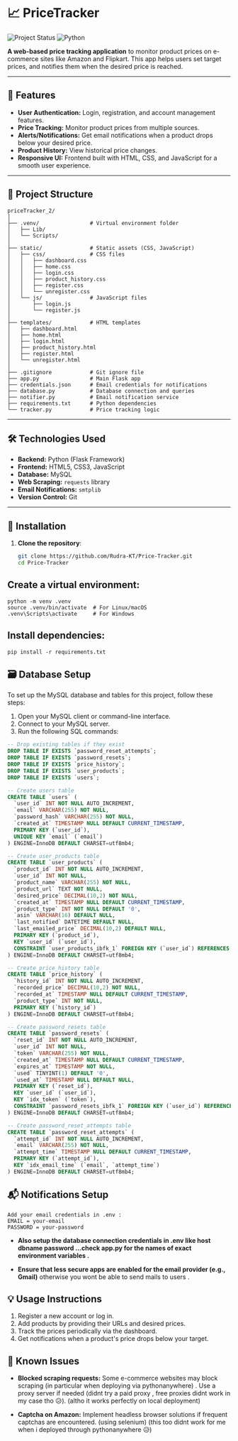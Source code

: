 # 📈 PriceTracker

![Project Status](https://img.shields.io/badge/status-inactive-brightgreen.svg)
![Python](https://img.shields.io/badge/python-v3.10+-blue)


**A web-based price tracking application** to monitor product prices on e-commerce sites like Amazon and Flipkart. This app helps users set target prices, and notifies them when the desired price is reached.

---

## 🚀 Features
- **User Authentication:** Login, registration, and account management features.
- **Price Tracking:** Monitor product prices from multiple sources.
- **Alerts/Notifications:** Get email notifications when a product drops below your desired price.
- **Product History:** View historical price changes.
- **Responsive UI:** Frontend built with HTML, CSS, and JavaScript for a smooth user experience.

---

## 📂 Project Structure

```plaintext
priceTracker_2/
│
├── .venv/                # Virtual environment folder
│   ├── Lib/
│   └── Scripts/
│
├── static/               # Static assets (CSS, JavaScript)
│   ├── css/              # CSS files
│   │   ├── dashboard.css
│   │   ├── home.css
│   │   ├── login.css
│   │   ├── product_history.css
│   │   ├── register.css
│   │   └── unregister.css
│   └── js/               # JavaScript files
│       ├── login.js
│       └── register.js
│
├── templates/            # HTML templates
│   ├── dashboard.html
│   ├── home.html
│   ├── login.html
│   ├── product_history.html
│   ├── register.html
│   └── unregister.html
│
├── .gitignore            # Git ignore file
├── app.py                # Main Flask app
├── credentials.json      # Email credentials for notifications
├── database.py           # Database connection and queries
├── notifier.py           # Email notification service
├── requirements.txt      # Python dependencies
└── tracker.py            # Price tracking logic
```

---

## 🛠️ Technologies Used
- **Backend:** Python (Flask Framework)
- **Frontend:** HTML5, CSS3, JavaScript
- **Database:** MySQL
- **Web Scraping:** `requests` library
- **Email Notifications:** `smtplib`
- **Version Control:** Git

---

## 🔧 Installation
1. **Clone the repository**:
   ```bash
   git clone https://github.com/Rudra-KT/Price-Tracker.git
   cd Price-Tracker
   
## Create a virtual environment:
```
python -m venv .venv
source .venv/bin/activate  # For Linux/macOS
.venv\Scripts\activate     # For Windows
```
## Install dependencies:
``
pip install -r requirements.txt
``

## 🗃️ Database Setup

To set up the MySQL database and tables for this project, follow these steps:

1. Open your MySQL client or command-line interface.
2. Connect to your MySQL server.
3. Run the following SQL commands:

```sql
-- Drop existing tables if they exist
DROP TABLE IF EXISTS `password_reset_attempts`;
DROP TABLE IF EXISTS `password_resets`;
DROP TABLE IF EXISTS `price_history`;
DROP TABLE IF EXISTS `user_products`;
DROP TABLE IF EXISTS `users`;

-- Create users table
CREATE TABLE `users` (
  `user_id` INT NOT NULL AUTO_INCREMENT,
  `email` VARCHAR(255) NOT NULL,
  `password_hash` VARCHAR(255) NOT NULL,
  `created_at` TIMESTAMP NULL DEFAULT CURRENT_TIMESTAMP,
  PRIMARY KEY (`user_id`),
  UNIQUE KEY `email` (`email`)
) ENGINE=InnoDB DEFAULT CHARSET=utf8mb4;

-- Create user_products table
CREATE TABLE `user_products` (
  `product_id` INT NOT NULL AUTO_INCREMENT,
  `user_id` INT NOT NULL,
  `product_name` VARCHAR(255) NOT NULL,
  `product_url` TEXT NOT NULL,
  `desired_price` DECIMAL(10,2) NOT NULL,
  `created_at` TIMESTAMP NULL DEFAULT CURRENT_TIMESTAMP,
  `product_type` INT NOT NULL DEFAULT '0',
  `asin` VARCHAR(16) DEFAULT NULL,
  `last_notified` DATETIME DEFAULT NULL,
  `last_emailed_price` DECIMAL(10,2) DEFAULT NULL,
  PRIMARY KEY (`product_id`),
  KEY `user_id` (`user_id`),
  CONSTRAINT `user_products_ibfk_1` FOREIGN KEY (`user_id`) REFERENCES `users` (`user_id`) ON DELETE CASCADE
) ENGINE=InnoDB DEFAULT CHARSET=utf8mb4;

-- Create price_history table
CREATE TABLE `price_history` (
  `history_id` INT NOT NULL AUTO_INCREMENT,
  `recorded_price` DECIMAL(10,2) NOT NULL,
  `recorded_at` TIMESTAMP NULL DEFAULT CURRENT_TIMESTAMP,
  `product_type` INT NOT NULL,
  PRIMARY KEY (`history_id`)
) ENGINE=InnoDB DEFAULT CHARSET=utf8mb4;

-- Create password_resets table
CREATE TABLE `password_resets` (
  `reset_id` INT NOT NULL AUTO_INCREMENT,
  `user_id` INT NOT NULL,
  `token` VARCHAR(255) NOT NULL,
  `created_at` TIMESTAMP NULL DEFAULT CURRENT_TIMESTAMP,
  `expires_at` TIMESTAMP NOT NULL,
  `used` TINYINT(1) DEFAULT '0',
  `used_at` TIMESTAMP NULL DEFAULT NULL,
  PRIMARY KEY (`reset_id`),
  KEY `user_id` (`user_id`),
  KEY `idx_token` (`token`),
  CONSTRAINT `password_resets_ibfk_1` FOREIGN KEY (`user_id`) REFERENCES `users` (`user_id`) ON DELETE CASCADE
) ENGINE=InnoDB DEFAULT CHARSET=utf8mb4;

-- Create password_reset_attempts table
CREATE TABLE `password_reset_attempts` (
  `attempt_id` INT NOT NULL AUTO_INCREMENT,
  `email` VARCHAR(255) NOT NULL,
  `attempt_time` TIMESTAMP NULL DEFAULT CURRENT_TIMESTAMP,
  PRIMARY KEY (`attempt_id`),
  KEY `idx_email_time` (`email`, `attempt_time`)
) ENGINE=InnoDB DEFAULT CHARSET=utf8mb4;

```

## 📬 Notifications Setup
```
Add your email credentials in .env :
EMAIL = your-email
PASSWORD = your-password
```
- **Also setup the database connection credentials in .env like host dbname password ...check app.py for the names of exact environment variables .**

- **Ensure that less secure apps are enabled for the email provider (e.g., Gmail)** otherwise you wont be able to send mails to users .

## 💡 Usage Instructions

1. Register a new account or log in.
2. Add products by providing their URLs and desired prices.
3. Track the prices periodically via the dashboard.
4. Get notifications when a product's price drops below your target.

## 🐛 Known Issues

- **Blocked scraping requests:** Some e-commerce websites may block scraping (in particular when deploying via pythonanywhere) . Use a proxy server if needed (didnt try a paid proxy , free proxies didnt work in my case tho 😥). (altho it works perfectly on local deployment)
  
- **Captcha on Amazon:** Implement headless browser solutions if frequent captchas are encountered. (using selenium) (this too didnt work for me when i deployed through pythonanywhere 😥)
